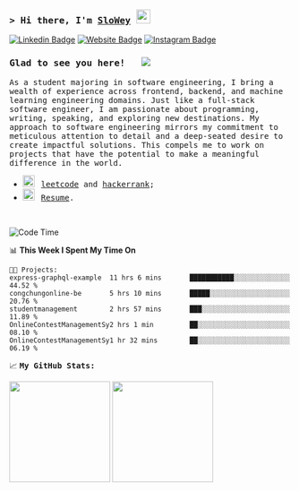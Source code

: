 ### <samp>&gt; Hi there, I'm <a href="https://www.slowey.works/" target="_blank">SloWey</a> <img src="https://media.giphy.com/media/hvRJCLFzcasrR4ia7z/giphy.gif" width="25"> </samp>

[![Linkedin Badge](https://img.shields.io/badge/-LinkedIn-0e76a8?style=flat-square&logo=Linkedin&logoColor=white)](https://linkedin.com/in/sloweyne)
[![Website Badge](https://img.shields.io/badge/Website-3b5998?style=flat-square&logo=google-chrome&logoColor=white)](https://slowey.works)
[![Instagram Badge](https://img.shields.io/badge/-Instagram-e4405f?style=flat-square&logo=Instagram&logoColor=white)](https://instagram.com/slowey.psd/)

### <samp>Glad to see you here! &nbsp; ![](https://komarev.com/ghpvc/?username=sloweyyy&style=flat-square)

<samp> As a student majoring in software engineering, I bring a wealth of experience across frontend, backend, and machine learning engineering domains. Just like a full-stack software engineer, I am passionate about programming, writing, speaking, and exploring new destinations. My approach to software engineering mirrors my commitment to meticulous attention to detail and a deep-seated desire to create impactful solutions. This compels me to work on projects that have the potential to make a meaningful difference in the world.


-   <img src="https://github.com/Gapur/Gapur/blob/main/assets/lightning.gif?raw=true" width="21" />&nbsp;&nbsp; <samp>[leetcode](https://leetcode.com/slowey/) and [hackerrank](https://www.hackerrank.com/profile/slowey);
-   <img src="https://github.com/Gapur/Gapur/blob/main/assets/doc.gif?raw=true" width="21" />&nbsp;&nbsp; <samp>[Resume](https://docs.google.com/uc?export=download&id=1GwGAdVoL07p453oUvZU4YLiCwvMPI0rO).

</br>

<!--START_SECTION:waka-->
![Code Time](http://img.shields.io/badge/Code%20Time-179%20hrs%202%20mins-blue)

📊 **This Week I Spent My Time On** 

```text
🐱‍💻 Projects: 
express-graphql-example  11 hrs 6 mins       ███████████░░░░░░░░░░░░░░   44.52 % 
congchungonline-be       5 hrs 10 mins       █████░░░░░░░░░░░░░░░░░░░░   20.76 % 
studentmanagement        2 hrs 57 mins       ███░░░░░░░░░░░░░░░░░░░░░░   11.89 % 
OnlineContestManagementSy2 hrs 1 min         ██░░░░░░░░░░░░░░░░░░░░░░░   08.10 % 
OnlineContestManagementSy1 hr 32 mins        ██░░░░░░░░░░░░░░░░░░░░░░░   06.19 % 
```


<!--END_SECTION:waka-->

📈 **<samp>My GitHub Stats:**

<p>
  <img height="180em" src="https://github-readme-stats.vercel.app/api?username=sloweyyy&show_icons=true&hide_border=true&&count_private=true&include_all_commits=true&theme=transparent&include_orgs=true" />
  <img height="180em" src="https://github-readme-stats.vercel.app/api/top-langs/?username=sloweyyy&show_icons=true&hide_border=true&layout=compact&langs_count=10&theme=transparent&include_orgs=true&exclude_repo=Facial-expression-recognition-through-Portrait-Images,CS114.O11-22521145,CS114.O11-FinalProject"/>
</p>

<!--START_SECTION:SHOW_OS-->
<!--END_SECTION:SHOW_OS-->
